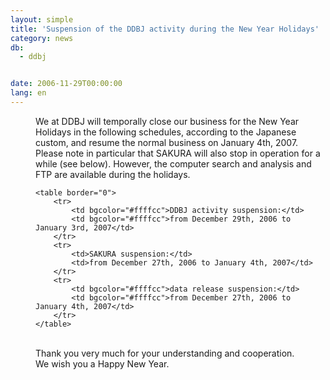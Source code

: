 ```yaml
---
layout: simple
title: 'Suspension of the DDBJ activity during the New Year Holidays'
category: news
db:
  - ddbj


date: 2006-11-29T00:00:00
lang: en
---
```


<dd>We at DDBJ will temporally close our business for the New Year Holidays in the following schedules, according to the Japanese custom, and resume the normal business on January 4th, 2007.
<dd>Please note in particular that SAKURA will also stop in operation for a while (see below). However, the computer search and analysis and FTP are available during the holidays.
<dd>

    <table border="0">
        <tr>
            <td bgcolor="#ffffcc">DDBJ activity suspension:</td>
            <td bgcolor="#ffffcc">from December 29th, 2006 to January 3rd, 2007</td>
        </tr>
        <tr>
            <td>SAKURA suspension:</td>
            <td>from December 27th, 2006 to January 4th, 2007</td>
        </tr>
        <tr>
            <td bgcolor="#ffffcc">data release suspension:</td>
            <td bgcolor="#ffffcc">from December 27th, 2006 to January 4th, 2007</td>
        </tr>
    </table>
<dd> 
<dd>Thank you very much for your understanding and cooperation.
<dd>We wish you a Happy New Year.</dd>
</dd>
</dd>
</dd>
</dd>
</dd>
